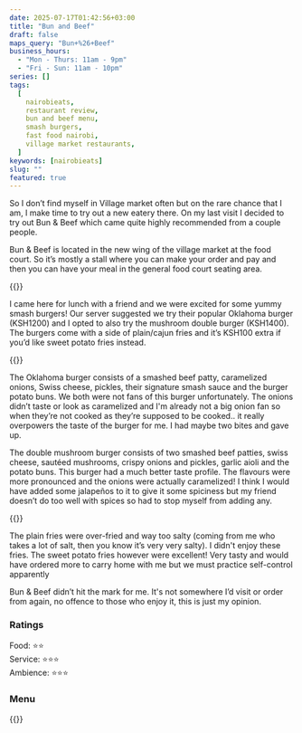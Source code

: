 ```yaml
---
date: 2025-07-17T01:42:56+03:00
title: "Bun and Beef"
draft: false
maps_query: "Bun+%26+Beef"
business_hours:
  - "Mon - Thurs: 11am - 9pm"
  - "Fri - Sun: 11am - 10pm"
series: []
tags:
  [
    nairobieats,
    restaurant review,
    bun and beef menu,
    smash burgers,
    fast food nairobi,
    village market restaurants,
  ]
keywords: [nairobieats]
slug: ""
featured: true
---
```


So I don’t find myself in Village market often but on the rare chance that I am, I make time to try out a new eatery there. On my last visit I decided to try out Bun & Beef which came quite highly recommended from a couple people.

Bun & Beef is located in the new wing of the village market at the food court. So it’s mostly a stall where you can make your order and pay and then you can have your meal in the general food court seating area.

{{<image-gallery key="bun-and-beef" titles="bun-and-beef-01 bun-and-beef-02 bun-and-beef-03 ">}}

I came here for lunch with a friend and we were excited for some yummy smash burgers! Our server suggested we try their popular Oklahoma burger (KSH1200) and I opted to also try the mushroom double burger (KSH1400). The burgers come with a side of plain/cajun fries and it’s KSH100 extra if you’d like sweet potato fries instead.

{{<image-gallery key="bun-and-beef" titles="bun-and-beef-04 bun-and-beef-05 bun-and-beef-06 bun-and-beef-07 ">}}

The Oklahoma burger consists of a smashed beef patty, caramelized onions, Swiss cheese, pickles, their signature smash sauce and the burger potato buns. We both were not fans of this burger unfortunately. The onions didn’t taste or look as caramelized and I'm already not a big onion fan so when they’re not cooked as they’re supposed to be cooked.. it really overpowers the taste of the burger for me. I had maybe two bites and gave up.

The double mushroom burger consists of two smashed beef patties, swiss cheese, sautéed mushrooms, crispy onions and pickles, garlic aioli and the potato buns. This burger had a much better taste profile. The flavours were more pronounced and the onions were actually caramelized! I think I would have added some jalapeños to it to give it some spiciness but my friend doesn’t do too well with spices so had to stop myself from adding any.

{{<image-gallery key="bun-and-beef" titles="bun-and-beef-08 bun-and-beef-09 bun-and-beef-10 ">}}

The plain fries were over-fried and way too salty (coming from me who takes a lot of salt, then you know it’s very very salty). I didn't enjoy these fries. The sweet potato fries however were excellent! Very tasty and would have ordered more to carry home with me but we must practice self-control apparently

Bun & Beef didn’t hit the mark for me. It's not somewhere I’d visit or order from again, no offence to those who enjoy it, this is just my opinion.

### Ratings

Food: ⭐️⭐️<br>
Service: ⭐️️⭐️⭐️<br>
Ambience: ⭐⭐️⭐️<br>

### Menu

{{<remote-image-gallery key="bun-and-beef-menu">}}
